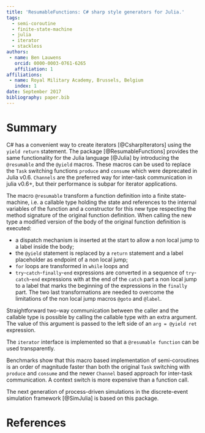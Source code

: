 ```yaml
---
title: 'ResumableFunctions: C# sharp style generators for Julia.'
tags:
  - semi-coroutine
  - finite-state-machine
  - julia
  - iterator
  - stackless
authors:
 - name: Ben Lauwens
   orcid: 0000-0003-0761-6265
   affiliation: 1
affiliations:
 - name: Royal Military Academy, Brussels, Belgium
   index: 1
date: September 2017
bibliography: paper.bib
---
```


# Summary

C# has a convenient way to create iterators [@CsharpIterators] using the `yield return` statement. The package [@ResumableFunctions] provides the same functionality for the Julia language [@Julia] by introducing the `@resumable` and the `@yield` macros. These macros can be used to replace the `Task` switching functions `produce` and `consume` which were deprecated in Julia v0.6. `Channels` are the preferred way for inter-task communication in julia v0.6+, but their performance is subpar for iterator applications.

The macro `@resumable` transform a function definition into a finite state-machine, i.e. a callable type holding the state and references to the internal variables of the function and a constructor for this new type respecting the method signature of the original function definition. When calling the new type a modified version of the body of the original function definition is executed:
  - a dispatch mechanism is inserted at the start to allow a non local jump to a label inside the body;
  - the `@yield` statement is replaced by a `return` statement and a label placeholder as endpoint of a non local jump;
  - `for` loops are transformed in `while` loops and
  - `try`-`catch`-`finally`-`end` expressions are converted in a sequence of `try`-`catch`-`end` expressions with at the end of the `catch` part a non local jump to a label that marks the beginning of the expressions in the `finally` part.
The two last transformations are needed to overcome the limitations of the non local jump macros `@goto` and `@label`.

Straightforward two-way communication between the caller and the callable type is possible by calling the callable type with an extra argument. The value of this argument is passed to the left side of an `arg = @yield ret` expression.

The `iterator` interface is implemented so that a `@resumable function` can be used transparently.

Benchmarks show that this macro based implementation of semi-coroutines is an order of magnitude faster than both the original `Task` switching with `produce` and `consume` and the newer `Channel` based approach for inter-task communication. A context switch is more expensive than a function call.

The next generation of process-driven simulations in the discrete-event simulation framework [@SimJulia] is based on this package.

# References
